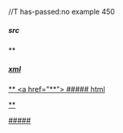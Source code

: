 //T has-passed:no
example 450
##### src
**<a href="**">
##### xml
<?xml version="1.0" encoding="UTF-8"?>
<!DOCTYPE document SYSTEM "CommonMark.dtd">
<document xmlns="http://commonmark.org/xml/1.0">
  <paragraph>
    <text>**</text>
    <html_inline>&lt;a href=&quot;**&quot;&gt;</html_inline>
  </paragraph>
</document>
##### html
<p>**<a href="**"></p>
#####
